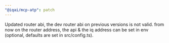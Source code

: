 ```yaml
---
"@iqai/mcp-atp": patch
---
```


Updated router abi, the dev router abi on previous versions is not valid. from now on the router address, the api & the iq address can be set in env (optional, defaults are set in src/config.ts).
